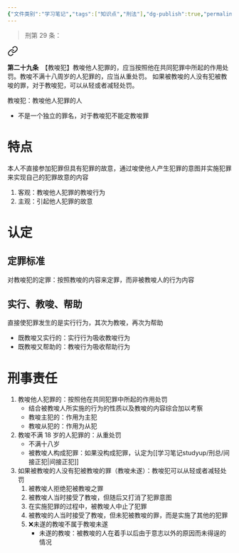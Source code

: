 ```yaml
---
{"文件类别":"学习笔记","tags":["知识点","刑法"],"dg-publish":true,"permalink":"/学习笔记studyup/刑总/教唆犯/","dgPassFrontmatter":true,"created":"2024-11-03T15:36:48.281+08:00","updated":"2024-11-03T16:02:37.129+08:00"}
---
```


>刑第 29 条：
<div class="transclusion internal-embed is-loaded"><a class="markdown-embed-link" href="////#t29" aria-label="Open link"><svg xmlns="http://www.w3.org/2000/svg" width="24" height="24" viewBox="0 0 24 24" fill="none" stroke="currentColor" stroke-width="2" stroke-linecap="round" stroke-linejoin="round" class="svg-icon lucide-link"><path d="M10 13a5 5 0 0 0 7.54.54l3-3a5 5 0 0 0-7.07-7.07l-1.72 1.71"></path><path d="M14 11a5 5 0 0 0-7.54-.54l-3 3a5 5 0 0 0 7.07 7.07l1.71-1.71"></path></svg></a><div class="markdown-embed">



**第二十九条**　【教唆犯】教唆他人犯罪的，应当按照他在共同犯罪中所起的作用处罚。教唆不满十八周岁的人犯罪的，应当从重处罚。
如果被教唆的人没有犯被教唆的罪，对于教唆犯，可以从轻或者减轻处罚。 

</div></div>


教唆犯：教唆他人犯罪的人
- 不是一个独立的罪名，对于教唆犯不能定教唆罪
# 特点
本人不直接参加犯罪但具有犯罪的故意，通过唆使他人产生犯罪的意图并实施犯罪来实现自己的犯罪故意的内容
1. 客观：教唆他人犯罪的教唆行为
2. 主观：引起他人犯罪的故意
# 认定
## 定罪标准
对教唆犯的定罪：按照教唆的内容来定罪，而非被教唆人的行为内容
## 实行、教唆、帮助
直接使犯罪发生的是实行行为，其次为教唆，再次为帮助
- 既教唆又实行的：实行行为吸收教唆行为
- 既教唆又帮助的：教唆行为吸收帮助行为
# 刑事责任
1. 教唆他人犯罪的：按照他在共同犯罪中所起的作用处罚
	- 结合被教唆人所实施的行为的性质以及教唆的内容综合加以考察
	- 教唆主犯的：作用为主犯
	- 教唆从犯的：作用为从犯
2. 教唆不满 18 岁的人犯罪的：从重处罚
	- 不满十八岁
	- 被教唆人构成犯罪：如果没构成犯罪，认定为[[学习笔记studyup/刑总/间接正犯\|间接正犯]]
3. 如果被教唆的人没有犯被教唆的罪（教唆未遂）：教唆犯可以从轻或者减轻处罚
	1. 被教唆人拒绝犯被教唆之罪
	2. 被教唆人当时接受了教唆，但随后又打消了犯罪意图
	3. 在实施犯罪的过程中，被教唆人中止了犯罪
	4. 被教唆的人当时接受了教唆，但未犯被教唆的罪，而是实施了其他的犯罪
	5. ❌未遂的教唆不属于教唆未遂
		- 未遂的教唆：被教唆的人在着手以后由于意志以外的原因而未得逞的情况
